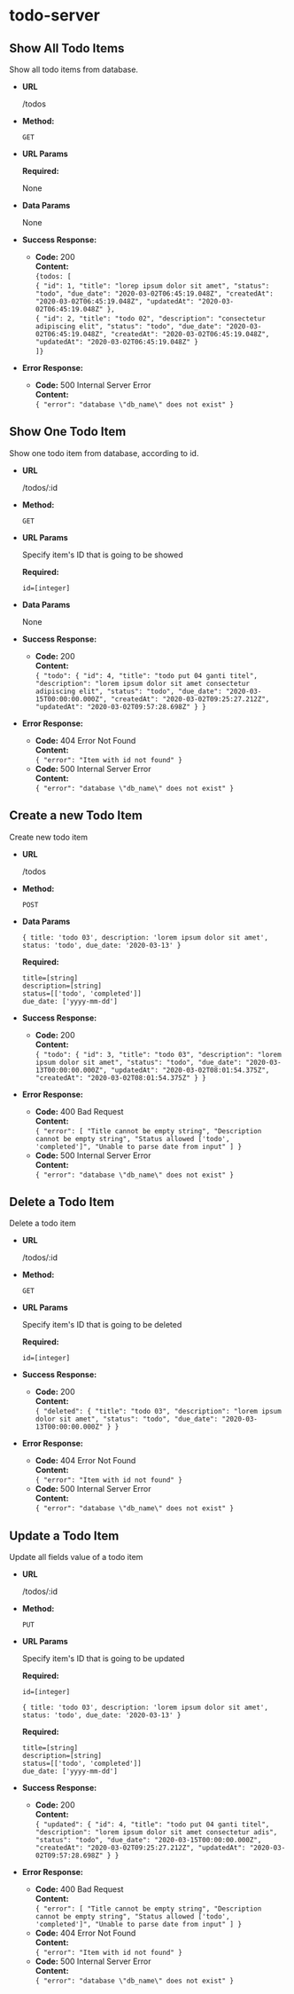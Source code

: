 # todo-server
**Show All Todo Items**
----
Show all todo items from database.
* **URL**

    /todos
* **Method:**

    `GET`
*  **URL Params**

   **Required:**
 
    None
* **Data Params**

    None
* **Success Response:**

  * **Code:** 200 <br />
    **Content:**<br> `{todos: [`\
        `{
            "id": 1,
            "title": "lorep ipsum dolor sit amet",
            "status": "todo",
            "due_date": "2020-03-02T06:45:19.048Z",
            "createdAt": "2020-03-02T06:45:19.048Z",
            "updatedAt": "2020-03-02T06:45:19.048Z"
        }, `\
        `{
            "id": 2,
            "title": "todo 02",
            "description": "consectetur adipiscing elit",
            "status": "todo",
            "due_date": "2020-03-02T06:45:19.048Z",
            "createdAt": "2020-03-02T06:45:19.048Z",
            "updatedAt": "2020-03-02T06:45:19.048Z"
        }`\
        `]}`
 
* **Error Response:**

    * **Code:** 500 Internal Server Error <br />
    **Content:**  
    `{
        "error": "database \"db_name\" does not exist"
    }`

**Show One Todo Item**
----
Show one todo item from database, according to id.
* **URL**

    /todos/:id
* **Method:**

    `GET`
*  **URL Params**

    Specify item's ID that is going to be showed

   **Required:**
 
   `id=[integer]`
* **Data Params**

    None
* **Success Response:**

  * **Code:** 200 <br />
    **Content:**  
    `{
        "todo": {
            "id": 4,
            "title": "todo put 04 ganti titel",
            "description": "lorem ipsum dolor sit amet consectetur adipiscing elit",
            "status": "todo",
            "due_date": "2020-03-15T00:00:00.000Z",
            "createdAt": "2020-03-02T09:25:27.212Z",
            "updatedAt": "2020-03-02T09:57:28.698Z"
        }
    }`
 
* **Error Response:**
    * **Code:** 404 Error Not Found <br />
    **Content:**  
    `{
        "error": "Item with id not found"
    }`
    * **Code:** 500 Internal Server Error <br />
    **Content:**  
    `{
        "error": "database \"db_name\" does not exist"
    }`

**Create a new Todo Item**
----
Create new todo item
* **URL**

    /todos
* **Method:**

    `POST`
* **Data Params**

    `{
        title: 'todo 03',
        description: 'lorem ipsum dolor sit amet',
        status: 'todo',
        due_date: '2020-03-13'
    }`

    **Required:**

    `title=[string]`\
    `description=[string]`\
    `status=[['todo', 'completed']]`\
    `due_date: ['yyyy-mm-dd']`
* **Success Response:**

    * **Code:** 200 <br />
    **Content:**   
    `{
        "todo": {
            "id": 3,
            "title": "todo 03",
            "description": "lorem ipsum dolor sit amet",
            "status": "todo",
            "due_date": "2020-03-13T00:00:00.000Z",
            "updatedAt": "2020-03-02T08:01:54.375Z",
            "createdAt": "2020-03-02T08:01:54.375Z"
        }
    }`
 
* **Error Response:**

    * **Code:** 400 Bad Request <br />
    **Content:**     
    `{
        "error": [
            "Title cannot be empty string",
            "Description cannot be empty string",
            "Status allowed ['todo', 'completed']",
            "Unable to parse date from input"
        ]
    }`
    * **Code:** 500 Internal Server Error <br />
    **Content:**  
    `{
        "error": "database \"db_name\" does not exist"
    }`

**Delete a Todo Item**
----
Delete a todo item
* **URL**

    /todos/:id
* **Method:**

    `GET`
*  **URL Params**

    Specify item's ID that is going to be deleted

   **Required:**
 
   `id=[integer]`
* **Success Response:**

    * **Code:** 200 <br />
    **Content:**   
    `{
        "deleted": {
            "title": "todo 03",
            "description": "lorem ipsum dolor sit amet",
            "status": "todo",
            "due_date": "2020-03-13T00:00:00.000Z"
        }
    }`
 
* **Error Response:**

    * **Code:** 404 Error Not Found <br />
    **Content:**  
    `{
        "error": "Item with id not found"
    }`
    * **Code:** 500 Internal Server Error <br />
    **Content:**  
    `{
        "error": "database \"db_name\" does not exist"
    }`

**Update a Todo Item**
----
Update all fields value of a todo item
* **URL**

    /todos/:id
* **Method:**

    `PUT`
*  **URL Params**

    Specify item's ID that is going to be updated

   **Required:**
 
   `id=[integer]`

    `{
        title: 'todo 03',
        description: 'lorem ipsum dolor sit amet',
        status: 'todo',
        due_date: '2020-03-13'
    }`

    **Required:**

    `title=[string]`\
    `description=[string]`\
    `status=[['todo', 'completed']]`\
    `due_date: ['yyyy-mm-dd']`
* **Success Response:**

    * **Code:** 200 <br />
    **Content:**   
    `{
        "updated": {
            "id": 4,
            "title": "todo put 04 ganti titel",
            "description": "lorem ipsum dolor sit amet consectetur adis",
            "status": "todo",
            "due_date": "2020-03-15T00:00:00.000Z",
            "createdAt": "2020-03-02T09:25:27.212Z",
            "updatedAt": "2020-03-02T09:57:28.698Z"
        }
    }`
 
* **Error Response:**

    * **Code:** 400 Bad Request <br />
    **Content:**   
    `{
        "error": [
            "Title cannot be empty string",
            "Description cannot be empty string",
            "Status allowed ['todo', 'completed']",
            "Unable to parse date from input"
        ]
    }`
    * **Code:** 404 Error Not Found <br />
    **Content:**  
    `{
        "error": "Item with id not found"
    }`
    * **Code:** 500 Internal Server Error <br />
    **Content:**  
    `{
        "error": "database \"db_name\" does not exist"
    }`